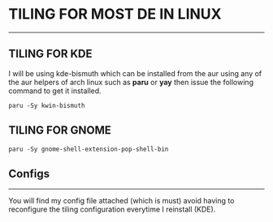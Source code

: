 # TILING FOR MOST DE IN LINUX
---
## TILING FOR KDE
I will be using kde-bismuth which can be installed from the aur using any of the aur helpers of arch linux such as **paru** or **yay** then issue the following command to get it installed.

```paru -Sy kwin-bismuth```

## TILING FOR GNOME 
```paru -Sy gnome-shell-extension-pop-shell-bin```

## Configs
---
You will find my config file attached (which is must) avoid having to reconfigure the tiling configuration everytime I reinstall (KDE).
